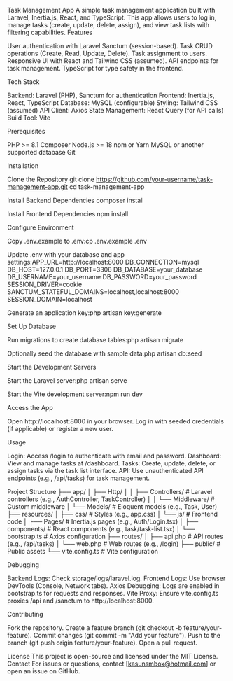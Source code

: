 Task Management App
A simple task management application built with Laravel, Inertia.js, React, and TypeScript. This app allows users to log in, manage tasks (create, update, delete, assign), and view task lists with filtering capabilities.
Features

User authentication with Laravel Sanctum (session-based).
Task CRUD operations (Create, Read, Update, Delete).
Task assignment to users.
Responsive UI with React and Tailwind CSS (assumed).
API endpoints for task management.
TypeScript for type safety in the frontend.

Tech Stack

Backend: Laravel (PHP), Sanctum for authentication
Frontend: Inertia.js, React, TypeScript
Database: MySQL (configurable)
Styling: Tailwind CSS (assumed)
API Client: Axios
State Management: React Query (for API calls)
Build Tool: Vite

Prerequisites

PHP >= 8.1
Composer
Node.js >= 18
npm or Yarn
MySQL or another supported database
Git

Installation

Clone the Repository
git clone https://github.com/your-username/task-management-app.git
cd task-management-app


Install Backend Dependencies
composer install


Install Frontend Dependencies
npm install


Configure Environment

Copy .env.example to .env:cp .env.example .env


Update .env with your database and app settings:APP_URL=http://localhost:8000
DB_CONNECTION=mysql
DB_HOST=127.0.0.1
DB_PORT=3306
DB_DATABASE=your_database
DB_USERNAME=your_username
DB_PASSWORD=your_password
SESSION_DRIVER=cookie
SANCTUM_STATEFUL_DOMAINS=localhost,localhost:8000
SESSION_DOMAIN=localhost


Generate an application key:php artisan key:generate




Set Up Database

Run migrations to create database tables:php artisan migrate


Optionally seed the database with sample data:php artisan db:seed




Start the Development Servers

Start the Laravel server:php artisan serve


Start the Vite development server:npm run dev




Access the App

Open http://localhost:8000 in your browser.
Log in with seeded credentials (if applicable) or register a new user.



Usage

Login: Access /login to authenticate with email and password.
Dashboard: View and manage tasks at /dashboard.
Tasks: Create, update, delete, or assign tasks via the task list interface.
API: Use unauthenticated API endpoints (e.g., /api/tasks) for task management.

Project Structure
├── app/
│   ├── Http/
│   │   ├── Controllers/        # Laravel controllers (e.g., AuthController, TaskController)
│   │   └── Middleware/         # Custom middleware
│   └── Models/                 # Eloquent models (e.g., Task, User)
├── resources/
│   ├── css/                    # Styles (e.g., app.css)
│   └── js/                     # Frontend code
│       ├── Pages/              # Inertia.js pages (e.g., Auth/Login.tsx)
│       ├── components/         # React components (e.g., task/task-list.tsx)
│       └── bootstrap.ts        # Axios configuration
├── routes/
│   ├── api.php                 # API routes (e.g., /api/tasks)
│   └── web.php                 # Web routes (e.g., /login)
├── public/                     # Public assets
└── vite.config.ts              # Vite configuration

Debugging

Backend Logs: Check storage/logs/laravel.log.
Frontend Logs: Use browser DevTools (Console, Network tabs).
Axios Debugging: Logs are enabled in bootstrap.ts for requests and responses.
Vite Proxy: Ensure vite.config.ts proxies /api and /sanctum to http://localhost:8000.

Contributing

Fork the repository.
Create a feature branch (git checkout -b feature/your-feature).
Commit changes (git commit -m "Add your feature").
Push to the branch (git push origin feature/your-feature).
Open a pull request.

License
This project is open-source and licensed under the MIT License.
Contact
For issues or questions, contact [kasunsmbox@hotmail.com] or open an issue on GitHub.

